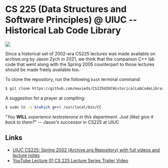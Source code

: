 # CS 225 (Data Structures and Software Principles) @ UIUC -- Historical Lab Code Library

<img src="https://raw.githubusercontent.com/maxieds/CS225UIUCHistoricalLabCodeLibrary./main/repository-open-graph-template.png" />

Since a historical set of 2002-era CS225 lectures was made available on archive.org by Jason Zych in 2021, we think that the companion C++ lab code that went along with the Spring 2005 counterpart to those lectures should be made freely available too. 

To clone the repository, run the following ``bash`` terminal command:
```bash
$ git clone https://github.com/maxieds/CS225UIUCHistoricalLabCodeLibrary\..git
```
A suggestion for a prayer at compiling:
```bash
$ sudo ln -s $(which g++) /usr/local/bin/CC
```
"*You* **WILL** *experience testosterone in this department. Just (like) give it back to them?*" -- Jason's successor in CS225 at UIUC

## Links 

* [UIUC CS225: Spring 2002 (Archive.org Repository) with full videos and lecture notes](https://archive.org/details/uiuc_cs225_spring_2002_202107)
* [YouTube Lecture 01 CS 225 Lecture Series Trailer Video](https://www.youtube.com/watch?v=ecmFMbDEbhE)
